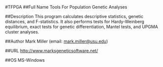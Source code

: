#TFPGA
##Full Name
Tools For Population Genetic Analyses

##Description
This program calculates descriptive statistics, genetic distances, and F-statistics. It also performs tests for Hardy-Weinberg equilibrium, exact tests for genetic differentiation, Mantel tests, and UPGMA cluster analyses.

##Author
Mark Miller (email: mark.miller@usu.edu)

##URL
http://www.marksgeneticsoftware.net/

##OS
MS-Windows

